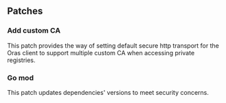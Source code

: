 ## Patches

### Add custom CA
This patch provides the way of setting default secure http transport for the Oras client to support multiple custom CA when accessing private registries. 

### Go mod
This patch updates dependencies' versions to meet security concerns.
